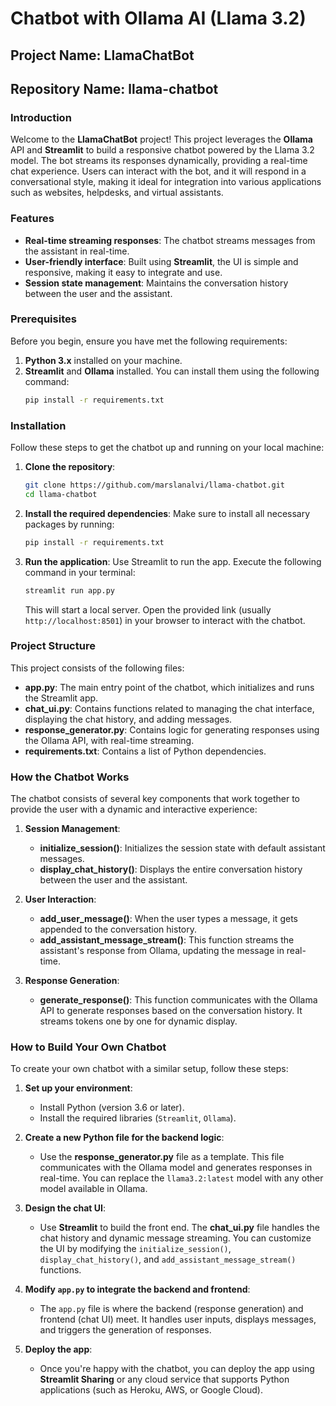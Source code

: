 # Chatbot with Ollama AI (Llama 3.2)

## Project Name: **LlamaChatBot**

## Repository Name: **llama-chatbot**

### Introduction

Welcome to the **LlamaChatBot** project! This project leverages the **Ollama** API and **Streamlit** to build a responsive chatbot powered by the Llama 3.2 model. The bot streams its responses dynamically, providing a real-time chat experience. Users can interact with the bot, and it will respond in a conversational style, making it ideal for integration into various applications such as websites, helpdesks, and virtual assistants.

### Features

- **Real-time streaming responses**: The chatbot streams messages from the assistant in real-time.
- **User-friendly interface**: Built using **Streamlit**, the UI is simple and responsive, making it easy to integrate and use.
- **Session state management**: Maintains the conversation history between the user and the assistant.

### Prerequisites

Before you begin, ensure you have met the following requirements:

1. **Python 3.x** installed on your machine.
2. **Streamlit** and **Ollama** installed. You can install them using the following command:
   ```bash
   pip install -r requirements.txt

### Installation

Follow these steps to get the chatbot up and running on your local machine:

1. **Clone the repository**:
    ```bash
    git clone https://github.com/marslanalvi/llama-chatbot.git
    cd llama-chatbot
    ```

2. **Install the required dependencies**: Make sure to install all necessary packages by running:
    ```bash
    pip install -r requirements.txt
    ```

3. **Run the application**: Use Streamlit to run the app. Execute the following command in your terminal:
    ```bash
    streamlit run app.py
    ```
    This will start a local server. Open the provided link (usually `http://localhost:8501`) in your browser to interact with the chatbot.

### Project Structure

This project consists of the following files:

- **app.py**: The main entry point of the chatbot, which initializes and runs the Streamlit app.
- **chat_ui.py**: Contains functions related to managing the chat interface, displaying the chat history, and adding messages.
- **response_generator.py**: Contains logic for generating responses using the Ollama API, with real-time streaming.
- **requirements.txt**: Contains a list of Python dependencies.

### How the Chatbot Works

The chatbot consists of several key components that work together to provide the user with a dynamic and interactive experience:

1. **Session Management**:
    - **initialize_session()**: Initializes the session state with default assistant messages.
    - **display_chat_history()**: Displays the entire conversation history between the user and the assistant.

2. **User Interaction**:
    - **add_user_message()**: When the user types a message, it gets appended to the conversation history.
    - **add_assistant_message_stream()**: This function streams the assistant's response from Ollama, updating the message in real-time.

3. **Response Generation**:
    - **generate_response()**: This function communicates with the Ollama API to generate responses based on the conversation history. It streams tokens one by one for dynamic display.

### How to Build Your Own Chatbot

To create your own chatbot with a similar setup, follow these steps:

1. **Set up your environment**:
    - Install Python (version 3.6 or later).
    - Install the required libraries (`Streamlit`, `Ollama`).

2. **Create a new Python file for the backend logic**:
    - Use the **response_generator.py** file as a template. This file communicates with the Ollama model and generates responses in real-time. You can replace the `llama3.2:latest` model with any other model available in Ollama.

3. **Design the chat UI**:
    - Use **Streamlit** to build the front end. The **chat_ui.py** file handles the chat history and dynamic message streaming. You can customize the UI by modifying the `initialize_session()`, `display_chat_history()`, and `add_assistant_message_stream()` functions.

4. **Modify `app.py` to integrate the backend and frontend**:
    - The `app.py` file is where the backend (response generation) and frontend (chat UI) meet. It handles user inputs, displays messages, and triggers the generation of responses.

5. **Deploy the app**:
    - Once you're happy with the chatbot, you can deploy the app using **Streamlit Sharing** or any cloud service that supports Python applications (such as Heroku, AWS, or Google Cloud).
